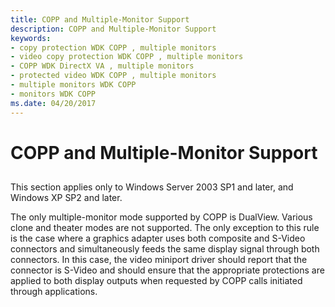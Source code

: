 ```yaml
---
title: COPP and Multiple-Monitor Support
description: COPP and Multiple-Monitor Support
keywords:
- copy protection WDK COPP , multiple monitors
- video copy protection WDK COPP , multiple monitors
- COPP WDK DirectX VA , multiple monitors
- protected video WDK COPP , multiple monitors
- multiple monitors WDK COPP
- monitors WDK COPP
ms.date: 04/20/2017
---
```


# COPP and Multiple-Monitor Support


## <span id="ddk_copp_and_multiple_monitor_support_gg"></span><span id="DDK_COPP_AND_MULTIPLE_MONITOR_SUPPORT_GG"></span>


This section applies only to Windows Server 2003 SP1 and later, and Windows XP SP2 and later.

The only multiple-monitor mode supported by COPP is DualView. Various clone and theater modes are not supported. The only exception to this rule is the case where a graphics adapter uses both composite and S-Video connectors and simultaneously feeds the same display signal through both connectors. In this case, the video miniport driver should report that the connector is S-Video and should ensure that the appropriate protections are applied to both display outputs when requested by COPP calls initiated through applications.

 

 





